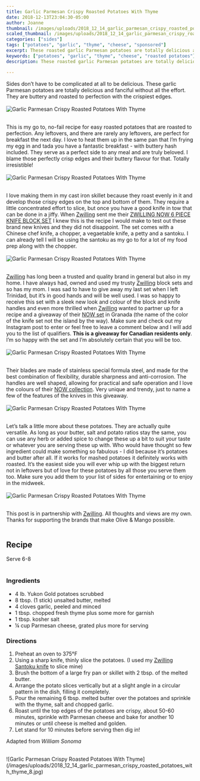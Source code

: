 ```yaml
---
title: Garlic Parmesan Crispy Roasted Potatoes With Thyme
date: 2018-12-13T23:04:30-05:00
author: Joanne
thumbnail: /images/uploads/2018_12_14_garlic_parmesan_crispy_roasted_potatoes_with_thyme_1.jpg
scaled_thumbnail: /images/uploads/2018_12_14_garlic_parmesan_crispy_roasted_potatoes_with_thyme_0.jpg
categories: ["sides"]
tags: ["potatoes", "garlic", "thyme", "cheese", "sponsored"]
excerpt: These roasted garlic Parmesan potatoes are totally delicious and fanciful without all the effort
keywords: ["potatoes", "garlic", "thyme", "cheese", "roasted potatoes"]
description: These roasted garlic Parmesan potatoes are totally delicious and fanciful without all the effort. They are buttery and roasted to perfection with the crispiest edges.

---
```


Sides don’t have to be complicated at all to be delicious. These garlic Parmesan potatoes are totally delicious and fanciful without all the effort. They are buttery and roasted to perfection with the crispiest edges.
</br>
</br>
![Garlic Parmesan Crispy Roasted Potatoes With Thyme](/images/uploads/2018_12_14_garlic_parmesan_crispy_roasted_potatoes_with_thyme_2.jpg)
</br>
</br>

This is my go to, no-fail recipe for easy roasted potatoes that are roasted to perfection. Any leftovers, and there are rarely any leftovers, are perfect for breakfast the next day. I love to heat them up in the same pan that I’m frying my egg in and tada you have a fantastic breakfast - with buttery hash included. They serve as a perfect side to any meal and are truly beloved. I blame those perfectly crisp edges and their buttery flavour for that. Totally irresistible!
</br>
</br>
![Garlic Parmesan Crispy Roasted Potatoes With Thyme](/images/uploads/2018_12_14_garlic_parmesan_crispy_roasted_potatoes_with_thyme_3.jpg)
</br>
</br>

I love making them in my cast iron skillet because they roast evenly in it and develop those crispy edges on the top and bottom of them. They require a little concentrated effort to slice, but once you have a good knife in tow that can be done in a jiffy. When [Zwilling](https://www.zwilling.ca) sent me their [ZWILLING NOW 6 PIECE KNIFE BLOCK SET](https://www.zwilling.ca/category/kitchen/kitchen-knives/shop-knives-by-series/shop-knife-series-zwilling-now/) I knew this is the recipe I would make to test out these brand new knives and they did not disappoint. The set comes with a Chinese chef knife, a chopper, a vegaetable knife, a petty and a santoku. I can already tell I will be using the santoku as my go to for a lot of my food prep along with the chopper.
</br>
</br>
![Garlic Parmesan Crispy Roasted Potatoes With Thyme](/images/uploads/2018_12_14_garlic_parmesan_crispy_roasted_potatoes_with_thyme_4.jpg)
</br>
</br>

[Zwilling](https://www.zwilling.ca) has long been a trusted and quality brand in general but also in my home. I have always had, owned and used my trusty [Zwilling](https://www.zwilling.ca) block sets and so has my mom. I was sad to have to give away my last set when I left Trinidad, but it’s in good hands and will be well used. I was so happy to receive this set with a sleek new look and colour of the block and knife handles and even more thrilled when [Zwilling](https://www.zwilling.ca) wanted to partner up for a recipe and a giveaway of their [NOW set](https://www.zwilling.ca/category/kitchen/kitchen-knives/shop-knives-by-series/shop-knife-series-zwilling-now/) in Granada (the name of the color of the knife set not the island by the way). Make sure and check out my Instagram post to enter or feel free to leave a comment below and I will add you to the list of qualifiers. **This is a giveaway for Canadian residents only**. I’m so happy with the set and I’m absolutely certain that you will be too.
</br>
</br>
![Garlic Parmesan Crispy Roasted Potatoes With Thyme](/images/uploads/2018_12_14_garlic_parmesan_crispy_roasted_potatoes_with_thyme_5.jpg)
</br>
</br>

Their blades are made of stainless special formula steel, and made for the best combination of flexibility, durable sharpness and anti-corrosion. The handles are well shaped, allowing for practical and safe operation and I love the colours of their [NOW collection](https://www.zwilling.ca/category/kitchen/kitchen-knives/shop-knives-by-series/shop-knife-series-zwilling-now/). Very unique and trendy, just to name a few of the features of the knives in this giveaway.
</br>
</br>
![Garlic Parmesan Crispy Roasted Potatoes With Thyme](/images/uploads/2018_12_14_garlic_parmesan_crispy_roasted_potatoes_with_thyme_6.jpg)
</br>
</br>

Let’s talk a little more about these potatoes. They are actually quite versatile. As long as your butter, salt and potato ratios stay the same, you can use any herb or added spice to change these up a bit to suit your taste or whatever you are serving these up with. Who would have thought so few ingredient could make something so fabulous - I did because it’s potatoes and butter after all. If it works for mashed potatoes it definitely works with roasted. It’s the easiest side you will ever whip up with the biggest return not in leftovers but of love for these potatoes by all those you serve them too. Make sure you add them to your list of sides for entertaining or to enjoy in the midweek.
</br>
</br>
![Garlic Parmesan Crispy Roasted Potatoes With Thyme](/images/uploads/2018_12_14_garlic_parmesan_crispy_roasted_potatoes_with_thyme_7.jpg)
</br>
</br>

This post is in partnership with [Zwilling](https://www.zwilling.ca/). All thoughts and views are my own. Thanks for supporting the brands that make Olive & Mango possible. 
</br>
</br>

## Recipe
Serve 6-8
</br>
</br>

### Ingredients

* 4 lb. Yukon Gold potatoes scrubbed
* 8 tbsp. (1 stick) unsalted butter, melted
* 4 cloves garlic, peeled and minced
* 1 tbsp. chopped fresh thyme plus some more for garnish
* 1 tbsp. kosher salt
* &frac14; cup Parmesan cheese, grated plus more for serving

### Directions

1. Preheat an oven to 375°F
2. Using a sharp knife, thinly slice the potatoes. (I used my <span class="highlight">[Zwilling Santoku knife](https://www.zwilling.ca/product/zwilling-now-s-7-santoku-knife-grenada/) to slice mine)
3. Brush the bottom of a large fry pan or skillet with 2 tbsp. of the melted butter. 
4. Arrange the potato slices vertically but at a slight angle in a circular pattern in the dish, filling it completely. 
5. Pour the remaining 6 tbsp. melted butter over the potatoes and sprinkle with the thyme, salt and chopped garlic.
6. Roast until the top edges of the potatoes are crispy, about 50-60 minutes, sprinkle with Parmesan cheese and bake for another 10 minutes or until cheese is melted and golden.
7. Let stand for 10 minutes before serving then dig in!

Adapted from _William Sonoma_

</br>
![Garlic Parmesan Crispy Roasted Potatoes With Thyme](/images/uploads/2018_12_14_garlic_parmesan_crispy_roasted_potatoes_with_thyme_8.jpg)

